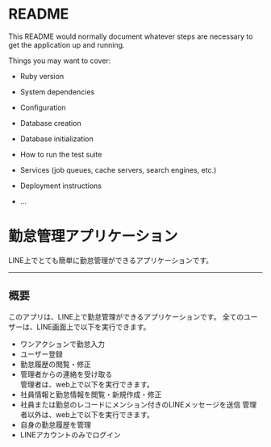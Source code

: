 # README

This README would normally document whatever steps are necessary to get the
application up and running.

Things you may want to cover:

* Ruby version

* System dependencies

* Configuration

* Database creation

* Database initialization

* How to run the test suite

* Services (job queues, cache servers, search engines, etc.)

* Deployment instructions

* ...

# 勤怠管理アプリケーション
LINE上でとても簡単に勤怠管理ができるアプリケーションです。

* * * 

## 概要
このアプリは、LINE上で勤怠管理ができるアプリケーションです。
全てのユーザーは、LINE画面上で以下を実行できます。  
- ワンアクションで勤怠入力
- ユーザー登録
- 勤怠履歴の閲覧・修正
- 管理者からの連絡を受け取る  
管理者は、web上で以下を実行できます。
- 社員情報と勤怠情報を閲覧・新規作成・修正
- 社員または勤怠のレコードにメンション付きのLINEメッセージを送信
管理者以外は、web上で以下を実行できます。
- 自身の勤怠履歴を管理
- LINEアカウントのみでログイン